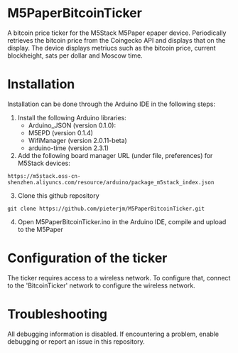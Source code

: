 # M5PaperBitcoinTicker
A bitcoin price ticker for the M5Stack M5Paper epaper device. Periodically retrieves the bitcoin price from the Coingecko API and displays that on the display. The device displays metriucs such as the bitcoin price, current blockheight, sats per dollar and Moscow time.

# Installation

Installation can be done through the Arduino IDE in the following steps:

  1. Install the following Arduino libraries:
     - Arduino_JSON (version 0.1.0):
     - M5EPD (version 0.1.4)
     - WifiManager (version 2.0.11-beta)
     - arduino-time (version 2.3.1)
  2. Add the following board manager URL (under file, preferences) for M5Stack devices: 
~~~
https://m5stack.oss-cn-shenzhen.aliyuncs.com/resource/arduino/package_m5stack_index.json
~~~

  3. Clone this github repository
~~~   
git clone https://github.com/pieterjm/M5PaperBitcoinTicker.git
~~~
  4. Open M5PaperBitcoinTicker.ino in the Arduino IDE, compile and upload to the M5Paper

# Configuration of the ticker

The ticker requires access to a wireless network. To configure that, connect to the 'BitcoinTicker' network to configure the wireless network.

# Troubleshooting

All debugging information is disabled. If encountering a problem, enable debugging or report an issue in this repository.


